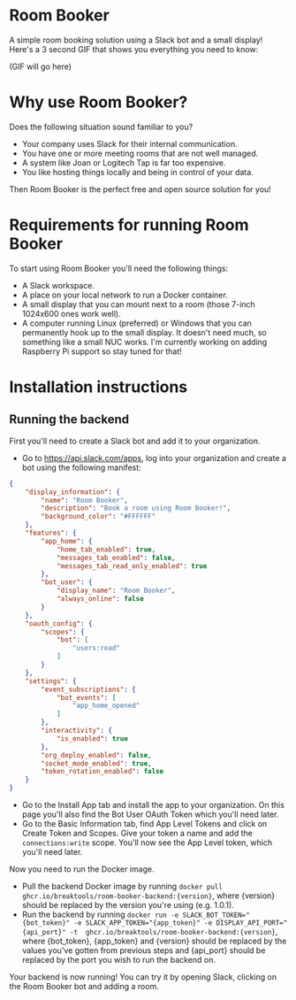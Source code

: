 # Room Booker
A simple room booking solution using a Slack bot and a small display! Here's a 3 second GIF that shows you everything you need to know:

(GIF will go here)

# Why use Room Booker?
Does the following situation sound familiar to you?
- Your company uses Slack for their internal communication.
- You have one or more meeting rooms that are not well managed.
- A system like Joan or Logitech Tap is far too expensive.
- You like hosting things locally and being in control of your data.

Then Room Booker is the perfect free and open source solution for you!

# Requirements for running Room Booker
To start using Room Booker you'll need the following things:
- A Slack workspace.
- A place on your local network to run a Docker container.
- A small display that you can mount next to a room (those 7-inch 1024x600 ones work well).
- A computer running Linux (preferred) or Windows that you can permanently hook up to the small display. It doesn't need much, so something like a small NUC works. I'm currently working on adding Raspberry Pi support so stay tuned for that!


# Installation instructions
## Running the backend
First you'll need to create a Slack bot and add it to your organization.
- Go to https://api.slack.com/apps, log into your organization and create a bot using the following manifest:
```json
{
    "display_information": {
        "name": "Room Booker",
        "description": "Book a room using Room Booker!",
        "background_color": "#FFFFFF"
    },
    "features": {
        "app_home": {
            "home_tab_enabled": true,
            "messages_tab_enabled": false,
            "messages_tab_read_only_enabled": true
        },
        "bot_user": {
            "display_name": "Room Booker",
            "always_online": false
        }
    },
    "oauth_config": {
        "scopes": {
            "bot": [
                "users:read"
            ]
        }
    },
    "settings": {
        "event_subscriptions": {
            "bot_events": [
                "app_home_opened"
            ]
        },
        "interactivity": {
            "is_enabled": true
        },
        "org_deploy_enabled": false,
        "socket_mode_enabled": true,
        "token_rotation_enabled": false
    }
}
```
- Go to the Install App tab and install the app to your organization. On this page you'll also find the Bot User OAuth Token which you'll need later.
- Go to the Basic Information tab, find App Level Tokens and click on Create Token and Scopes. Give your token a name and add the `connections:write` scope. You'll now see the App Level token, which you'll need later.

Now you need to run the Docker image.
- Pull the backend Docker image by running `docker pull ghcr.io/breaktools/room-booker-backend:{version}`, where {version} should be replaced by the version you're using (e.g. 1.0.1).
- Run the backend by running `docker run -e SLACK_BOT_TOKEN="{bot_token}" -e SLACK_APP_TOKEN="{app_token}" -e DISPLAY_API_PORT="{api_port}" -t  ghcr.io/breaktools/room-booker-backend:{version}`, where {bot_token}, {app_token} and {version} should be replaced by the values you've gotten from previous steps and {api_port} should be replaced by the port you wish to run the backend on.

Your backend is now running! You can try it by opening Slack, clicking on the Room Booker bot and adding a room.


